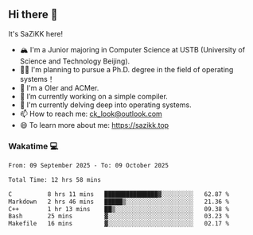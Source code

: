 ## Hi there 👋

It's SaZiKK here!

- 🏔️ I'm a Junior majoring in Computer Science  at USTB (University of Science and Technology Beijing).
- 🧑‍🎓 I'm planning to pursue a Ph.D. degree in the field of operating systems！
- 🚀 I'm a OIer and ACMer.
- 🔭 I’m currently working on a simple compiler.
- 🌱 I'm currently delving deep into operating systems.
- 📫 How to reach me: ck_look@outlook.com
- 😄 To learn more about me: https://sazikk.top

  
<!--
**SaZiKK/SaZiKK** is a ✨ _special_ ✨ repository because its `README.md` (this file) appears on your GitHub profile.

Here are some ideas to get you started:

- 🔭 I’m currently working on ...
- 🌱 I’m currently learning ...
- 👯 I’m looking to collaborate on ...
- 🤔 I’m looking for help with ...
- 💬 Ask me about ...
- 📫 How to reach me: ...
- 😄 Pronouns: ...
- ⚡ Fun fact: ...
-->

### Wakatime 💻

<!--START_SECTION:waka-->

```txt
From: 09 September 2025 - To: 09 October 2025

Total Time: 12 hrs 58 mins

C          8 hrs 11 mins   ███████████████▓░░░░░░░░░   62.87 %
Markdown   2 hrs 46 mins   █████▒░░░░░░░░░░░░░░░░░░░   21.36 %
C++        1 hr 13 mins    ██▒░░░░░░░░░░░░░░░░░░░░░░   09.38 %
Bash       25 mins         ▓░░░░░░░░░░░░░░░░░░░░░░░░   03.23 %
Makefile   16 mins         ▓░░░░░░░░░░░░░░░░░░░░░░░░   02.17 %
```

<!--END_SECTION:waka-->
